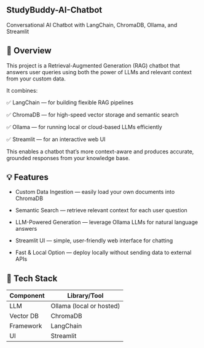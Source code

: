 ## StudyBuddy-AI-Chatbot

Conversational AI Chatbot with LangChain, ChromaDB, Ollama, and Streamlit

## 🚀 Overview
This project is a Retrieval-Augmented Generation (RAG) chatbot that answers user queries using both the power of LLMs and relevant context from your custom data.

It combines:

✅ LangChain — for building flexible RAG pipelines  

✅ ChromaDB — for high-speed vector storage and semantic search  

✅ Ollama — for running local or cloud-based LLMs efficiently  

✅ Streamlit — for an interactive web UI  

This enables a chatbot that’s more context-aware and produces accurate, grounded responses from your knowledge base.  

## 💡 Features

- Custom Data Ingestion — easily load your own documents into ChromaDB

- Semantic Search — retrieve relevant context for each user question

- LLM-Powered Generation — leverage Ollama LLMs for natural language answers

- Streamlit UI — simple, user-friendly web interface for chatting

- Fast & Local Option — deploy locally without sending data to external APIs

## 🔧 Tech Stack

| Component | Library/Tool             |
| --------- | ------------------------ |
| LLM       | Ollama (local or hosted) |
| Vector DB | ChromaDB                 |
| Framework | LangChain                |
| UI        | Streamlit                |
